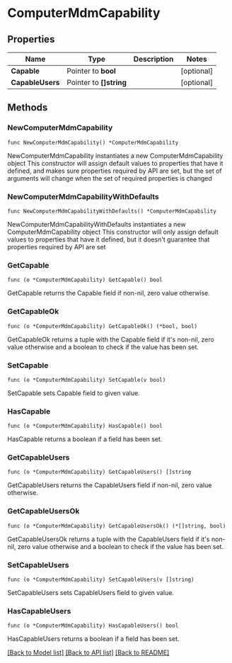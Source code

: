 # ComputerMdmCapability

## Properties

Name | Type | Description | Notes
------------ | ------------- | ------------- | -------------
**Capable** | Pointer to **bool** |  | [optional] 
**CapableUsers** | Pointer to **[]string** |  | [optional] 

## Methods

### NewComputerMdmCapability

`func NewComputerMdmCapability() *ComputerMdmCapability`

NewComputerMdmCapability instantiates a new ComputerMdmCapability object
This constructor will assign default values to properties that have it defined,
and makes sure properties required by API are set, but the set of arguments
will change when the set of required properties is changed

### NewComputerMdmCapabilityWithDefaults

`func NewComputerMdmCapabilityWithDefaults() *ComputerMdmCapability`

NewComputerMdmCapabilityWithDefaults instantiates a new ComputerMdmCapability object
This constructor will only assign default values to properties that have it defined,
but it doesn't guarantee that properties required by API are set

### GetCapable

`func (o *ComputerMdmCapability) GetCapable() bool`

GetCapable returns the Capable field if non-nil, zero value otherwise.

### GetCapableOk

`func (o *ComputerMdmCapability) GetCapableOk() (*bool, bool)`

GetCapableOk returns a tuple with the Capable field if it's non-nil, zero value otherwise
and a boolean to check if the value has been set.

### SetCapable

`func (o *ComputerMdmCapability) SetCapable(v bool)`

SetCapable sets Capable field to given value.

### HasCapable

`func (o *ComputerMdmCapability) HasCapable() bool`

HasCapable returns a boolean if a field has been set.

### GetCapableUsers

`func (o *ComputerMdmCapability) GetCapableUsers() []string`

GetCapableUsers returns the CapableUsers field if non-nil, zero value otherwise.

### GetCapableUsersOk

`func (o *ComputerMdmCapability) GetCapableUsersOk() (*[]string, bool)`

GetCapableUsersOk returns a tuple with the CapableUsers field if it's non-nil, zero value otherwise
and a boolean to check if the value has been set.

### SetCapableUsers

`func (o *ComputerMdmCapability) SetCapableUsers(v []string)`

SetCapableUsers sets CapableUsers field to given value.

### HasCapableUsers

`func (o *ComputerMdmCapability) HasCapableUsers() bool`

HasCapableUsers returns a boolean if a field has been set.


[[Back to Model list]](../README.md#documentation-for-models) [[Back to API list]](../README.md#documentation-for-api-endpoints) [[Back to README]](../README.md)


